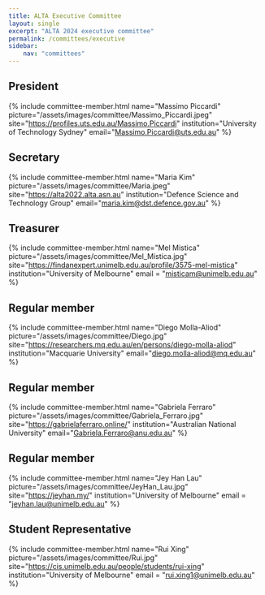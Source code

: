 ```yaml
---
title: ALTA Executive Committee
layout: single
excerpt: "ALTA 2024 executive committee"
permalink: /committees/executive
sidebar:
    nav: "committees"
---
```

## President
{% include committee-member.html
   name="Massimo Piccardi"
   picture="/assets/images/committee/Massimo_Piccardi.jpeg"
   site="https://profiles.uts.edu.au/Massimo.Piccardi"
   institution="University of Technology Sydney"
   email="Massimo.Piccardi@uts.edu.au"
%}

## Secretary
{% include committee-member.html
   name="Maria Kim"
   picture="/assets/images/committee/Maria.jpeg"
   site="https://alta2022.alta.asn.au"
   institution="Defence Science and Technology Group"
   email="maria.kim@dst.defence.gov.au"
%}

## Treasurer
{% include committee-member.html
   name="Mel Mistica"
   picture="/assets/images/committee/Mel_Mistica.jpg"
   site="https://findanexpert.unimelb.edu.au/profile/3575-mel-mistica"
   institution="University of Melbourne"
   email = "misticam@unimelb.edu.au"
%}

## Regular member
{% include committee-member.html
   name="Diego Molla-Aliod"
   picture="/assets/images/committee/Diego.jpg"
   site="https://researchers.mq.edu.au/en/persons/diego-molla-aliod"
   institution="Macquarie University"
   email="diego.molla-aliod@mq.edu.au"
%}

## Regular member
{% include committee-member.html
   name="Gabriela Ferraro"
   picture="/assets/images/committee/Gabriela_Ferraro.jpg"
   site="https://gabrielaferraro.online/"
   institution="Australian National University"
   email="Gabriela.Ferraro@anu.edu.au"
%}

## Regular member
{% include committee-member.html
   name="Jey Han Lau"
   picture="/assets/images/committee/JeyHan_Lau.jpg"
   site="https://jeyhan.my/"
   institution="University of Melbourne"
   email = "jeyhan.lau@unimelb.edu.au"
%}

## Student Representative
{% include committee-member.html
   name="Rui Xing"
   picture="/assets/images/committee/Rui.jpg"
   site="https://cis.unimelb.edu.au/people/students/rui-xing"
   institution="University of Melbourne"
   email = "rui.xing1@unimelb.edu.au"
%}
